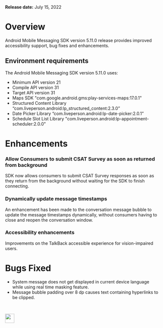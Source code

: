 **Release date:** July 15, 2022

# Overview

Android Mobile Messaging SDK version 5.11.0 release provides improved accessibility support, bug fixes and enhancements.

## Environment requirements

The Android Mobile Messaging SDK version 5.11.0 uses:

- Minimum API version 21
- Compile API version 31
- Target API version 31
- Maps SDK "com.google.android.gms:play-services-maps:17.0.1"
- Structured Content Library “com.liveperson.android:lp_structured_content:2.3.0”
- Date Picker Library “com.liveperson.android:lp-date-picker:2.0.1”
- Schedule Slot List Library "com.liveperson.android:lp-appointment-scheduler:2.0.0"

# Enhancements

### Allow Consumers to submit CSAT Survey as soon as returned from background

SDK now allows consumers to submit CSAT Survey responses as soon as they return from the background without waiting for the SDK to finish connecting.

### Dynamically update message timestamps

An enhancement has been made to the conversation message bubble to update the message timestamps dynamically, without consumers having to close and reopen the conversation window.

### Accessibility enhancements

Improvements on the TalkBack accessible experience for vision-impaired users.

# Bugs Fixed

- System message does not get displayed in current device language while using real time masking feature.
- Message bubble padding over 8 dp causes text containing hyperlinks to be clipped.

<br>
<p style="text-align: left">
<a href="mobile-app-messaging-sdk-for-android-all-release-notes.html" center><img src="/img/back-to-all-release-notes.png" style="height: 30px; width: auto;"></a></p>
